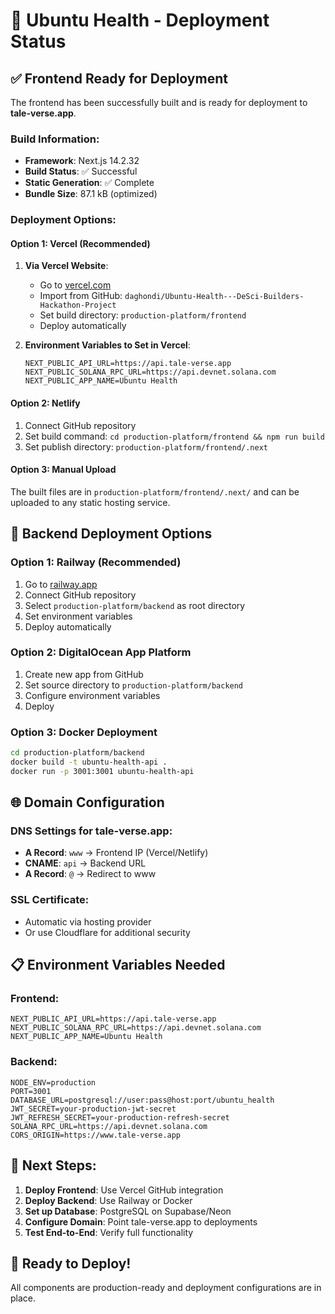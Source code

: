 # 🚀 Ubuntu Health - Deployment Status

## ✅ Frontend Ready for Deployment

The frontend has been successfully built and is ready for deployment to **tale-verse.app**.

### Build Information:
- **Framework**: Next.js 14.2.32
- **Build Status**: ✅ Successful
- **Static Generation**: ✅ Complete
- **Bundle Size**: 87.1 kB (optimized)

### Deployment Options:

#### Option 1: Vercel (Recommended)
1. **Via Vercel Website**:
   - Go to [vercel.com](https://vercel.com)
   - Import from GitHub: `daghondi/Ubuntu-Health---DeSci-Builders-Hackathon-Project`
   - Set build directory: `production-platform/frontend`
   - Deploy automatically

2. **Environment Variables to Set in Vercel**:
   ```
   NEXT_PUBLIC_API_URL=https://api.tale-verse.app
   NEXT_PUBLIC_SOLANA_RPC_URL=https://api.devnet.solana.com
   NEXT_PUBLIC_APP_NAME=Ubuntu Health
   ```

#### Option 2: Netlify
1. Connect GitHub repository
2. Set build command: `cd production-platform/frontend && npm run build`
3. Set publish directory: `production-platform/frontend/.next`

#### Option 3: Manual Upload
The built files are in `production-platform/frontend/.next/` and can be uploaded to any static hosting service.

## 🔄 Backend Deployment Options

### Option 1: Railway (Recommended)
1. Go to [railway.app](https://railway.app)
2. Connect GitHub repository
3. Select `production-platform/backend` as root directory
4. Set environment variables
5. Deploy automatically

### Option 2: DigitalOcean App Platform
1. Create new app from GitHub
2. Set source directory to `production-platform/backend`
3. Configure environment variables
4. Deploy

### Option 3: Docker Deployment
```bash
cd production-platform/backend
docker build -t ubuntu-health-api .
docker run -p 3001:3001 ubuntu-health-api
```

## 🌐 Domain Configuration

### DNS Settings for tale-verse.app:
- **A Record**: `www` → Frontend IP (Vercel/Netlify)
- **CNAME**: `api` → Backend URL
- **A Record**: `@` → Redirect to www

### SSL Certificate:
- Automatic via hosting provider
- Or use Cloudflare for additional security

## 📋 Environment Variables Needed

### Frontend:
```env
NEXT_PUBLIC_API_URL=https://api.tale-verse.app
NEXT_PUBLIC_SOLANA_RPC_URL=https://api.devnet.solana.com
NEXT_PUBLIC_APP_NAME=Ubuntu Health
```

### Backend:
```env
NODE_ENV=production
PORT=3001
DATABASE_URL=postgresql://user:pass@host:port/ubuntu_health
JWT_SECRET=your-production-jwt-secret
JWT_REFRESH_SECRET=your-production-refresh-secret
SOLANA_RPC_URL=https://api.devnet.solana.com
CORS_ORIGIN=https://www.tale-verse.app
```

## 🎯 Next Steps:

1. **Deploy Frontend**: Use Vercel GitHub integration
2. **Deploy Backend**: Use Railway or Docker
3. **Set up Database**: PostgreSQL on Supabase/Neon
4. **Configure Domain**: Point tale-verse.app to deployments
5. **Test End-to-End**: Verify full functionality

## 🚀 Ready to Deploy!

All components are production-ready and deployment configurations are in place.